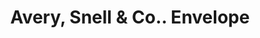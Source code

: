 ---
doi: 10.7916/D8P85Q2G
date_other: unknown
date_other_textual: unknown
form: printed ephemera
genre:
- Envelopes
name:
- Avery, Snell & Co.
object_in_context_url: https://biggert.cul.columbia.edu/items/view/ave_biggert_01680
subject_hierarchical_geographic:
- Schenectady, New York, United States
subject_name:
- Avery, Snell & Co.
title: Avery, Snell & Co.. Envelope
sort_title: Avery, Snell & Co.. Envelope
call_number: ave_biggert_01680
coordinates:
- 42.814166666666665,-73.93722222222223
pid: ave_biggert_01680
identifiers: ave_biggert_01680
thumbnail: false
permalink: /biggert/ave_biggert_01680/
layout: iiif-image-page
---